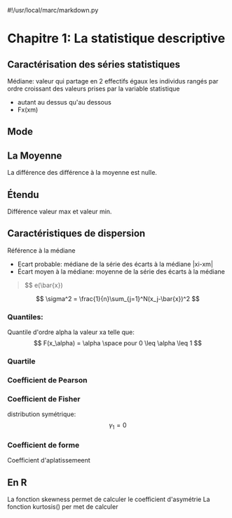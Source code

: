 #!/usr/local/marc/markdown.py

# Chapitre 1: La statistique descriptive


## Caractérisation des séries statistiques
Médiane: valeur qui partage en 2 effectifs égaux les individus rangés par ordre croissant des valeurs prises par la variable statistique
* autant au dessus qu'au dessous
* Fx(xm)


## Mode


## La Moyenne
La différence des différence à la moyenne est nulle.

## Étendu
Différence valeur max et valeur min.

## Caractéristiques de dispersion
Référence à la médiane
* Ecart probable: médiane de la série des écarts à la médiane |xi-xm|
* Écart moyen à la médiane: moyenne de la série des écarts à la médiane

> $$ e(\bar{x})

$$ \sigma^2 = \frac{1}{n}\sum_{j=1}^N(x_j-\bar{x})^2 $$

### Quantiles:
Quantile d'ordre alpha la valeur xa telle que:
$$ F(x_\alpha) = \alpha \space  pour 0 \leq \alpha \leq 1 $$

### Quartile


### Coefficient de Pearson


### Coefficient de Fisher
distribution symétrique:
$$ \gamma_1 = 0 $$

### Coefficient de forme
Coefficient d'aplatissemeent

## En R
La fonction skewness permet de calculer le coefficient d'asymétrie
La fonction kurtosis() per met de calculer 
